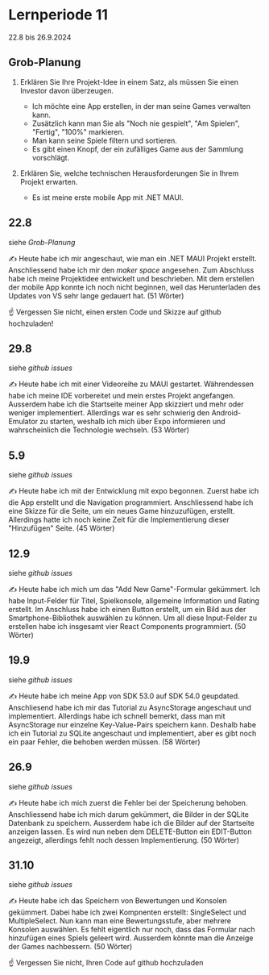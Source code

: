 # Lernperiode 11

22.8 bis 26.9.2024

## Grob-Planung

1. Erklären Sie Ihre Projekt-Idee in einem Satz, als müssen Sie einen Investor davon überzeugen.
   - Ich möchte eine App erstellen, in der man seine Games verwalten kann.
   - Zusätzlich kann man Sie als "Noch nie gespielt", "Am Spielen", "Fertig", "100%" markieren.
   - Man kann seine Spiele filtern und sortieren.
   - Es gibt einen Knopf, der ein zufälliges Game aus der Sammlung vorschlägt.

2. Erklären Sie, welche technischen Herausforderungen Sie in Ihrem Projekt erwarten.
   - Es ist meine erste mobile App mit .NET MAUI.

## 22.8

siehe *Grob-Planung*

✍️ Heute habe ich mir angeschaut, wie man ein .NET MAUI Projekt erstellt. Anschliessend habe ich mir den *maker space* angesehen. Zum Abschluss habe ich meine Projektidee entwickelt und beschrieben. Mit dem erstellen der mobile App konnte ich noch nicht beginnen, weil das Herunterladen des Updates von VS sehr lange gedauert hat. (51 Wörter)

☝️ Vergessen Sie nicht, einen ersten Code und Skizze auf github hochzuladen!

## 29.8

siehe *github issues*

✍️ Heute habe ich mit einer Videoreihe zu MAUI gestartet. Währendessen habe ich meine IDE vorbereitet und mein erstes Projekt angefangen. Ausserdem habe ich die Startseite meiner App skizziert und mehr oder weniger implementiert. Allerdings war es sehr schwierig den Android-Emulator zu starten, weshalb ich mich über Expo informieren und wahrscheinlich die Technologie wechseln. (53 Wörter)

## 5.9

siehe *github issues*

✍️ Heute habe ich mit der Entwicklung mit expo begonnen. Zuerst habe ich die App erstellt und die Navigation programmiert. Anschliessend habe ich eine Skizze für die Seite, um ein neues Game hinzuzufügen, erstellt. Allerdings hatte ich noch keine Zeit für die Implementierung dieser "Hinzufügen" Seite. (45 Wörter)

## 12.9

siehe *github issues*

✍️ Heute habe ich mich um das "Add New Game"-Formular gekümmert. Ich habe Input-Felder für Titel, Spielkonsole, allgemeine Information und Rating erstellt. Im Anschluss habe ich einen Button erstellt, um ein Bild aus der Smartphone-Bibliothek auswählen zu können. Um all diese Input-Felder zu erstellen habe ich insgesamt vier React Components programmiert. (50 Wörter)

## 19.9

siehe *github issues*

✍️ Heute habe ich meine App von SDK 53.0 auf SDK 54.0 geupdated. Anschliesend habe ich mir das Tutorial zu AsyncStorage angeschaut und implementiert. Allerdings habe ich schnell bemerkt, dass man mit AsyncStorage nur einzelne Key-Value-Pairs speichern kann. Deshalb habe ich ein Tutorial zu SQLite angeschaut und implementiert, aber es gibt noch ein paar Fehler, die behoben werden müssen. (58 Wörter)

## 26.9

siehe *github issues*

✍️ Heute habe ich mich zuerst die Fehler bei der Speicherung behoben. Anschliessend habe ich mich darum gekümmert, die Bilder in der SQLite Datenbank zu speichern. Ausserdem habe ich die Bilder auf der Startseite anzeigen lassen. Es wird nun neben dem DELETE-Button ein EDIT-Button angezeigt, allerdings fehlt noch dessen Implementierung. (50 Wörter)

## 31.10

siehe *github issues*

✍️ Heute habe ich das Speichern von Bewertungen und Konsolen gekümmert. Dabei habe ich zwei Kompnenten erstellt: SingleSelect und MultipleSelect. Nun kann man eine Bewertungsstufe, aber mehrere Konsolen auswählen. Es fehlt eigentlich nur noch, dass das Formular nach hinzufügen eines Spiels geleert wird. Ausserdem könnte man die Anzeige der Games nachbessern. (50 Wörter)

☝️ Vergessen Sie nicht, Ihren Code auf github hochzuladen
